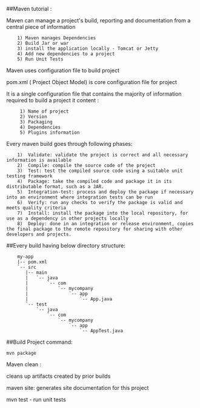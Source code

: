##Maven tutorial :

Maven can manage a project's build, reporting and documentation from a central piece of information

		1) Maven manages Dependencies
		2) Build Jar or war 
		3) install the application locally - Tomcat or Jetty
		4) Add new dependencies to a project
		5) Run Unit Tests

Maven uses configuration file to build project 

pom.xml ( Project Object Model) is core configuration file for project 

It is a single configuration file that contains the majority of information required to build a project
it content :
         
         1) Name of project
         2) Version 
         3) Packaging
         4) Dependencies
         5) Plugins information


Every maven build goes through following phases:

		1)  Validate: validate the project is correct and all necessary information is available
		2)  Compile: compile the source code of the project
		3)  Test: test the compiled source code using a suitable unit testing framework
		4)  Package: take the compiled code and package it in its distributable format, such as a JAR.
		5)	Integration-test: process and deploy the package if necessary into an environment where integration tests can be run
		6)	Verify: run any checks to verify the package is valid and meets quality criteria
		7)	Install: install the package into the local repository, for use as a dependency in other projects locally
		8)	Deploy: done in an integration or release environment, copies the final package to the remote repository for sharing with other developers and projects.

##Every build having below directory structure: 

        my-app
        |-- pom.xml
        `-- src
           |-- main
           |   `-- java
           |       `-- com
           |           `-- mycompany
           |               `-- app
           |                   `-- App.java
           `-- test
               `-- java
                   `-- com
                       `-- mycompany
                           `-- app
                               `-- AppTest.java

##Build Project command:
	
    mvn package 

Maven clean :

 cleans up artifacts created by prior builds
 
 maven site: generates site documentation for this project

 mvn test - run unit tests